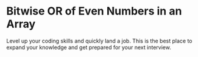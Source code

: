 # Bitwise OR of Even Numbers in an Array

Level up your coding skills and quickly land a job. This is the best place to expand your knowledge and get prepared for your next interview.